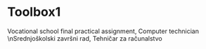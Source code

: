 # Toolbox1
Vocational school final practical assignment, Computer technician
\nSrednjoškolski završni rad, Tehničar za računalstvo
